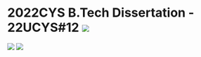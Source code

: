# 2022CYS B.Tech Dissertation - 22UCYS#12 ![](https://img.shields.io/badge/-Started-darkgreen)
![](https://img.shields.io/badge/Batch-22UCYS-green) ![](https://img.shields.io/badge/Domain-Security-blue) 
